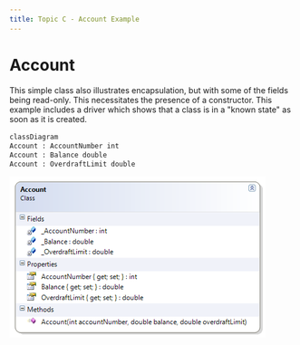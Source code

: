 ```yaml
---
title: Topic C - Account Example
---
```

# Account

This simple class also illustrates encapsulation, but with some of the fields being read-only. This necessitates the presence of a constructor. This example includes a driver which shows that a class is in a "known state" as soon as it is created.

```mermaid
classDiagram
Account : AccountNumber int
Account : Balance double
Account : OverdraftLimit double
```

![Account Class Diagram](./C-Account.png)
